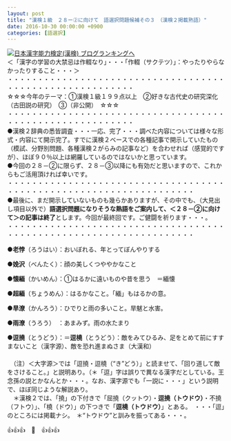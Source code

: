 ```yaml
---
layout: post
title: "漢検１級　２８ー②に向けて　語選択問題候補その３　（漢検２掲載熟語）"
date: 2016-10-30 00:00:00 +0900
categories: [語選択]
---
```


[![](/syuusyuu9701/assets/images/漢検１級-２８ー②に向けて-語選択問題候補その３-（漢検２掲載熟語）-br_c_3028_1.gif)](http://blog.with2.net/link.php?1659096:3028 "日本漢字能力検定(漢検) ブログランキングへ")[日本漢字能力検定(漢検) ブログランキングへ](http://blog.with2.net/link.php?1659096:3028)  
＜「漢字の学習の大禁忌は作輟なり」・・・「作輟（サクテツ）」：やったりやらなかったりすること・・・＞  
・・・・・・・・・・・・・・・・・・・・・・・・・・・・・・・・・・・・・・・・・・・・・・・・・・・・・・・・・  
☆☆☆今年のテーマ：①漢検１級１９９点以上　②好きな古代史の研究深化（古田説の研究）　③（非公開）　☆☆☆　　  
・・・・・・・・・・・・・・・・・・・・・・・・・・・・・・・・・・・・・・・・・・・・・・・・・・・・・・・・・  
●漢検２辞典の悉皆調査・・・一応、完了・・・調べた内容については様々な形式・内容にて開示完了。すでに漢検２ベースでの各種記事で開示していたもの（模試、分野別問題、各種漢検２がらみの記事など）を合わせれば（感覚的ですが）、ほぼ９０％以上は網羅しているのではないかと思っています。  
●今回の２８－②に限らず、２８－③以降にも有効だと思いますので、これからもご活用頂ければ幸いです。  
・・・・・・・・・・・・・・・・・・・・・・・・・・・・・・・・・・・・・・・・・・・・・・・・・・・・・・・・・・・・・・・・・・・  
●最後に、まだ開示していないものも幾らかありますが、その中でも、（大見出し項目以外で）**語選択問題になりそうな熟語をご案内して、＜２８－②に向けて＞の記事は終了**とします。今回が最終回です。ご健闘を祈ります・・・。  
・・・・・・・・・・・・・・・・・・・・・・・・・・・・・・・・・・・・・・・・・・・・・・・・・・・・・・・・・・・・・・・・・・・  
  
●**老悖**（ろうはい）：おいぼれる、年とってぼんやりする  
  
●**娩沢**（べんたく）：顔の美しくつややかなこと  
  
●**懐緬**（かいめん）：①はるかに遠いものや昔を思う　＝緬懐　  
  
●**超緬**（ちょうめん）：はるかなこと。「緬」もはるかの意。　  
  
●**旱潦**（かんろう）：ひでりと雨の多いこと。旱魃と水害。  
  
●**雨潦**（うろう）　：あまみず。雨の水たまり  
  
●**逗撓**（とうどう）：＝**逗橈**（とうどう）：敵をみてひるみ、足をとめて前にすすまないこと（漢字源）、敵を恐れ進まぬさま（大漢和）  
　  
　（注）＜大字源＞では「逗撓・逗橈（“き”どう）」と読ませて、「回り道して敵をさけること。」と説明あり。（＊「逗」字は誤りで異なる漢字だとしている。王念孫の説とかなんとか・・・。なお、漢字源でも「一説に・・・」という説明で、ほぼ同じような解説あり。  
　＊漢検２では、「撓」の下付きで「屈撓（クットウ）・**逗撓（トウドウ）**・不撓（フトウ）」、「橈（ドウ）」の下つきで「**逗橈（トウドウ）**」とある。　・・・「逗」のところには掲載ナシ。　＊“トウドウ”と訓みを振ってある・・・。  
  
👍👍👍　🐒　👍👍👍  
　  
  
  